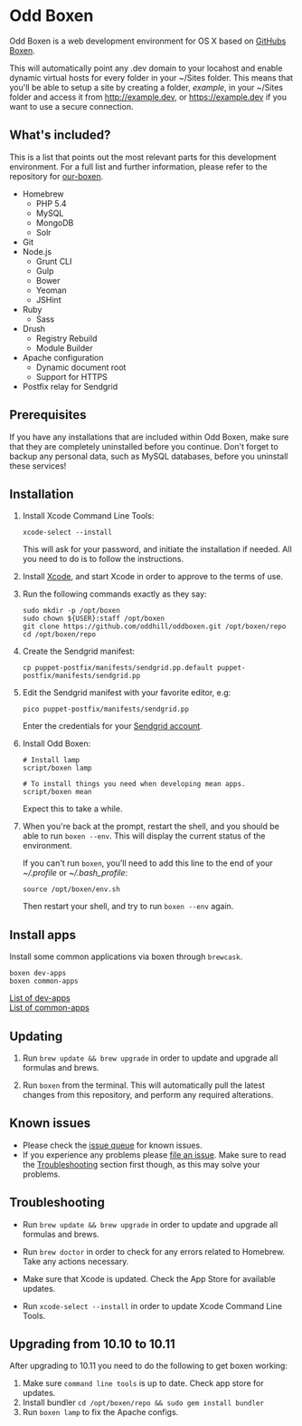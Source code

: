 # Odd Boxen

Odd Boxen is a web development environment for OS X based on [GitHubs Boxen](http://boxen.github.com).

This will automatically point any .dev domain to your locahost and enable dynamic virtual hosts for every folder in your ~/Sites folder. This means that you'll be able to setup a site by creating a folder, *example*, in your ~/Sites folder and access it from http://example.dev, or https://example.dev if you want to use a secure connection.

## What's included?

This is a list that points out the most relevant parts for this development environment. For a full list and further information, please refer to the repository for [our-boxen](https://github.com/boxen/our-boxen).

* Homebrew
  * PHP 5.4
  * MySQL
  * MongoDB
  * Solr
* Git
* Node.js
  * Grunt CLI
  * Gulp
  * Bower
  * Yeoman
  * JSHint
* Ruby
  * Sass
* Drush
  * Registry Rebuild
  * Module Builder
* Apache configuration
  * Dynamic document root
  * Support for HTTPS
* Postfix relay for Sendgrid


## Prerequisites

If you have any installations that are included within Odd Boxen, make sure that they are completely uninstalled before you continue. Don't forget to backup any personal data, such as MySQL databases, before you uninstall these services!



## Installation

1. Install Xcode Command Line Tools:

	```
	xcode-select --install
	```
	This will ask for your password, and initiate the installation if needed. All you need to do is to follow the instructions.



2. Install [Xcode](https://itunes.apple.com/us/app/xcode/id497799835?ls=1&mt=12), and start Xcode in order to approve to the terms of use.



3. Run the following commands exactly as they say:

	```
	sudo mkdir -p /opt/boxen
	sudo chown ${USER}:staff /opt/boxen
	git clone https://github.com/oddhill/oddboxen.git /opt/boxen/repo
	cd /opt/boxen/repo
	```



4. Create the Sendgrid manifest:

   ```
   cp puppet-postfix/manifests/sendgrid.pp.default puppet-postfix/manifests/sendgrid.pp
   ```



5. Edit the Sendgrid manifest with your favorite editor, e.g:

   ```
   pico puppet-postfix/manifests/sendgrid.pp
   ```

   Enter the credentials for your [Sendgrid account](https://sendgrid.com).



6. Install Odd Boxen:

   ```shell
   # Install lamp
   script/boxen lamp

   # To install things you need when developing mean apps.
   script/boxen mean
   ```

   Expect this to take a while.

7. When you're back at the prompt, restart the shell, and you should be able to run `boxen --env`. This will display the current status of the environment.

	If you can't run `boxen`, you'll need to add this line to the end of your *~/.profile* or *~/.bash_profile*:

	```
	source /opt/boxen/env.sh
	```
	Then restart your shell, and try to run `boxen --env` again.

## Install apps
Install some common applications via boxen through `brewcask`.

```shell
boxen dev-apps
boxen common-apps
```
[List of dev-apps](https://github.com/oddhill/oddboxen/blob/master/modules/projects/manifests/dev-apps.pp)    
[List of common-apps](https://github.com/oddhill/oddboxen/blob/master/modules/projects/manifests/common-apps.pp)

## Updating

1. Run `brew update && brew upgrade` in order to update and upgrade all formulas and brews.

2. Run `boxen` from the terminal. This will automatically pull the latest changes from this repository, and perform any required alterations.

## Known issues

* Please check the [issue queue](https://github.com/oddhill/oddboxen/issues) for known issues.
* If you experience any problems please [file an issue](https://github.com/oddhill/oddboxen/issues/new). Make sure to read the [Troubleshooting](#troubleshooting) section first though, as this may solve your problems.

## Troubleshooting

* Run `brew update && brew upgrade` in order to update and upgrade all formulas and brews.

* Run `brew doctor` in order to check for any errors related to Homebrew. Take any actions necessary.

* Make sure that Xcode is updated. Check the App Store for available updates.

* Run `xcode-select --install` in order to update Xcode Command Line Tools.

## Upgrading from 10.10 to 10.11

After upgrading to 10.11 you need to do the following to get boxen working:

1. Make sure `command line tools` is up to date. Check app store for updates.
2. Install bundler `cd /opt/boxen/repo && sudo gem install bundler`
3. Run `boxen lamp` to fix the Apache configs.
